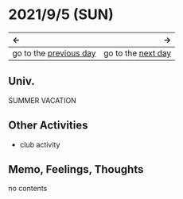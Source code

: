 # 2021/9/5 (SUN)
|←|→|
|:---|---:|
go to the [previous day](./4th.md) | go to the [next day](./6th.md)

## Univ.
SUMMER VACATION

## Other Activities
- club activity

## Memo, Feelings, Thoughts
no contents
